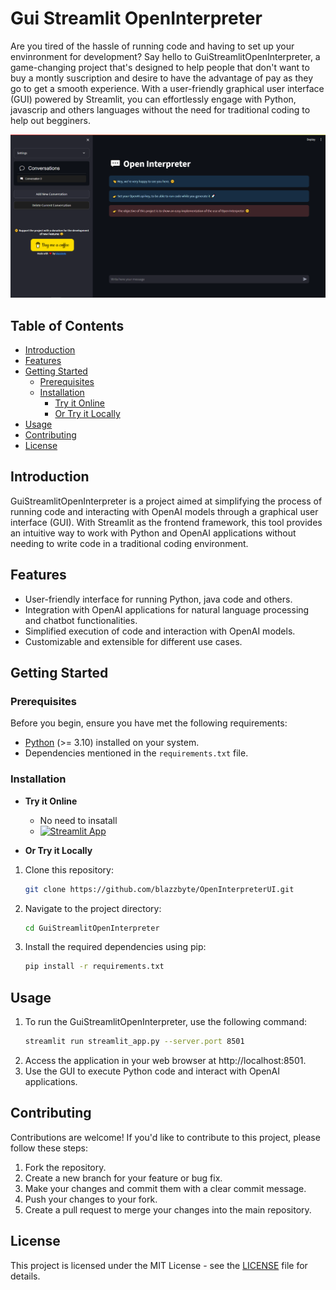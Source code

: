 # Gui Streamlit OpenInterpreter
Are you tired of the hassle of running code and having to set up your envinronment for development? Say hello to GuiStreamlitOpenInterpreter, a game-changing project that's designed to help people that don't want to buy a montly suscription and desire to have the advantage of pay as they go to get a smooth experience. With a user-friendly graphical user interface (GUI) powered by Streamlit, you can effortlessly engage with Python, javascrip and others languages without the need for traditional coding to help out begginers.

[![Streamlit UI](Open-Interpreter-Web.png)](https://openinterpreter.streamlit.app/)

## Table of Contents

- [Introduction](#introduction)
- [Features](#features)
- [Getting Started](#getting-started)
  - [Prerequisites](#prerequisites)
  - [Installation](#installation)
    - [Try it Online](#try-it-online)
    - [Or Try it Locally](#or-try-it-locally)
- [Usage](#usage)
- [Contributing](#contributing)
- [License](#license)

## Introduction

GuiStreamlitOpenInterpreter is a project aimed at simplifying the process of running code and interacting with OpenAI models through a graphical user interface (GUI). With Streamlit as the frontend framework, this tool provides an intuitive way to work with Python and OpenAI applications without needing to write code in a traditional coding environment.

## Features

- User-friendly interface for running Python, java code and others.
- Integration with OpenAI applications for natural language processing and chatbot functionalities.
- Simplified execution of code and interaction with OpenAI models.
- Customizable and extensible for different use cases.

## Getting Started

### Prerequisites

Before you begin, ensure you have met the following requirements:

- [Python](https://www.python.org/) (>= 3.10) installed on your system.
- Dependencies mentioned in the `requirements.txt` file.

### Installation
- **Try it Online**
  
  - No need to insatall
  - [![Streamlit App](https://static.streamlit.io/badges/streamlit_badge_black_white.svg)](https://openinterpreter.streamlit.app/)
- **Or Try it Locally**

1. Clone this repository:

   ```bash
   git clone https://github.com/blazzbyte/OpenInterpreterUI.git
   ```

2. Navigate to the project directory:

    ```bash
    cd GuiStreamlitOpenInterpreter
    ```

3. Install the required dependencies using pip:

    ```bash
    pip install -r requirements.txt
    ```

## Usage

1. To run the GuiStreamlitOpenInterpreter, use the following command:
    ```bash
    streamlit run streamlit_app.py --server.port 8501
    ```
2. Access the application in your web browser at http://localhost:8501.
3. Use the GUI to execute Python code and interact with OpenAI applications.

## Contributing

Contributions are welcome! If you'd like to contribute to this project, please follow these steps:
1. Fork the repository.
2. Create a new branch for your feature or bug fix.
3. Make your changes and commit them with a clear commit message.
4. Push your changes to your fork.
5. Create a pull request to merge your changes into the main repository.

## License

This project is licensed under the MIT License - see the [LICENSE](LICENSE) file for details.
